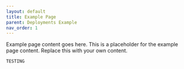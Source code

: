 ```yaml
---
layout: default
title: Example Page
parent: Deployments Example
nav_order: 1
---
```


Example page content goes here. This is a placeholder for the example page content. Replace this with your own content. 
```
TESTING
```
